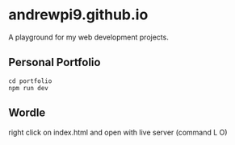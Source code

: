 # andrewpi9.github.io
A playground for my web development projects.


## Personal Portfolio
```
cd portfolio
npm run dev
```

## Wordle
right click on index.html and open with live server (command L O)

